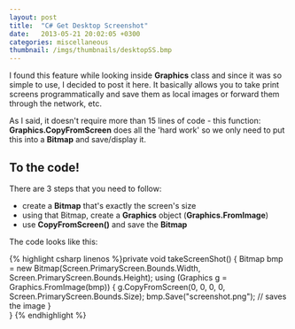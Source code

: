 ```yaml
---
layout: post
title:  "C# Get Desktop Screenshot"
date:   2013-05-21 20:02:05 +0300
categories: miscellaneous
thumbnail: /imgs/thumbnails/desktopSS.bmp
---
```


I found this feature while looking inside **Graphics** class and since it was so simple to use, I decided to post it here. It basically allows you to take print screens programmatically and save them as local images or forward them through the network, etc.

As I said, it doesn't require more than 15 lines of code - this function: **Graphics.CopyFromScreen** does all the 'hard work' so we only need to put this into a **Bitmap** and save/display it.

## To the code!

There are 3 steps that you need to follow:

*   create a **Bitmap** that's exactly the screen's size
*   using that Bitmap, create a **Graphics** object (**Graphics.FromImage**)
*   use **CopyFromScreen()** and save the **Bitmap**

The code looks like this:

{% highlight csharp linenos %}private void takeScreenShot()
{
    Bitmap bmp = new Bitmap(Screen.PrimaryScreen.Bounds.Width, Screen.PrimaryScreen.Bounds.Height);
    using (Graphics g = Graphics.FromImage(bmp))
    {
        g.CopyFromScreen(0, 0, 0, 0, Screen.PrimaryScreen.Bounds.Size);
        bmp.Save("screenshot.png");  // saves the image
    }                 
} {% endhighlight %}